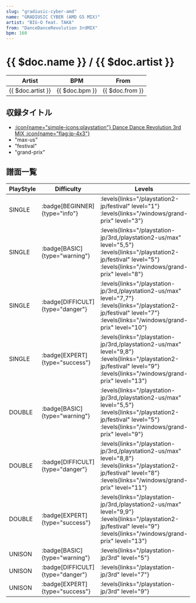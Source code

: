 ```yaml
---
slug: "gradiusic-cyber-amd"
name: "GRADIUSIC CYBER (AMD G5 MIX)"
artist: "BIG-O feat. TAKA"
from: "DanceDanceRevolution 3rdMIX"
bpm: 160
---
```


# {{ $doc.name }} / {{ $doc.artist }}

|Artist|BPM|From|
|------|---|----|
|{{ $doc.artist }}|{{ $doc.bpm }}|{{ $doc.from }}|

## 収録タイトル

- [:icon{name="simple-icons:playstation"} Dance Dance Revolution 3rd MIX :icon{name="flag:jp-4x3"}](/playstation-jp/3rd)
- "max-us"
- "festival"
- "grand-prix"

## 譜面一覧

|PlayStyle|Difficulty|Levels|Notes|Movie|
|---------|----------|------|-----|-----|
|SINGLE| :badge[BEGINNER]{type="info"}|<div class="field is-grouped is-grouped-multiline"> :levels{links="/playstation2-jp/festival" level="1"}  :levels{links="/windows/grand-prix" level="3"}</div>|98/0||
|SINGLE| :badge[BASIC]{type="warning"}| :levels{links="/playstation-jp/3rd,/playstation2-us/max" level="5,5"} :levels{links="/playstation2-jp/festival" level="5"}  :levels{links="/windows/grand-prix" level="8"}|265/0||
|SINGLE| :badge[DIFFICULT]{type="danger"}| :levels{links="/playstation-jp/3rd,/playstation2-us/max" level="7,7"} :levels{links="/playstation2-jp/festival" level="7"}  :levels{links="/windows/grand-prix" level="10"}|310/0||
|SINGLE| :badge[EXPERT]{type="success"}| :levels{links="/playstation-jp/3rd,/playstation2-us/max" level="9,8"} :levels{links="/playstation2-jp/festival" level="9"}  :levels{links="/windows/grand-prix" level="13"}|370/0||
|DOUBLE| :badge[BASIC]{type="warning"}| :levels{links="/playstation-jp/3rd,/playstation2-us/max" level="5,5"} :levels{links="/playstation2-jp/festival" level="5"}  :levels{links="/windows/grand-prix" level="9"}|266/0||
|DOUBLE| :badge[DIFFICULT]{type="danger"}| :levels{links="/playstation-jp/3rd,/playstation2-us/max" level="8,8"} :levels{links="/playstation2-jp/festival" level="8"}  :levels{links="/windows/grand-prix" level="11"}|308/0||
|DOUBLE| :badge[EXPERT]{type="success"}| :levels{links="/playstation-jp/3rd,/playstation2-us/max" level="9,9"} :levels{links="/playstation2-jp/festival" level="9"}  :levels{links="/windows/grand-prix" level="13"}|368/0||
|UNISON| :badge[BASIC]{type="warning"}| :levels{links="/playstation-jp/3rd" level="5"}|||
|UNISON| :badge[DIFFICULT]{type="danger"}| :levels{links="/playstation-jp/3rd" level="7"}|||
|UNISON| :badge[EXPERT]{type="success"}| :levels{links="/playstation-jp/3rd" level="9"}|||

